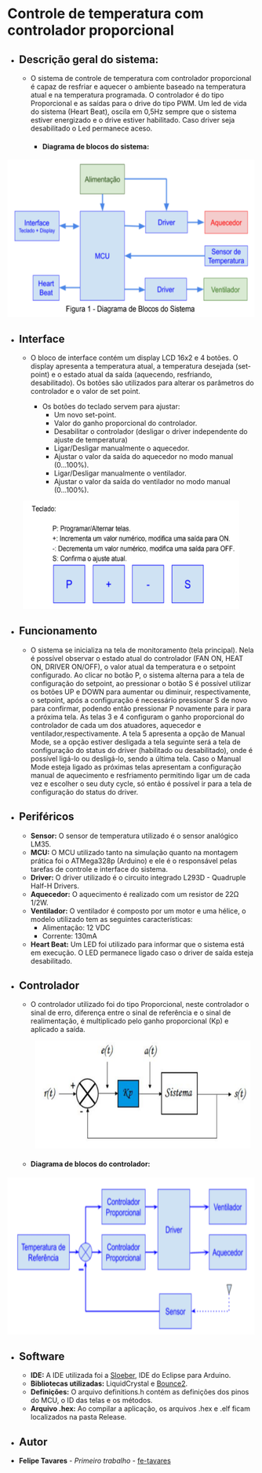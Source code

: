 # Controle de temperatura com controlador proporcional

+ ## Descrição geral do sistema:

  + O sistema de controle de temperatura com controlador proporcional é capaz de resfriar e aquecer o ambiente baseado na temperatura 
atual e na temperatura programada. O controlador é do tipo Proporcional e as saídas para o drive do tipo PWM. Um led de vida do sistema
(Heart Beat), oscila em 0,5Hz sempre que o sistema estiver energizado e o drive estiver habilitado. Caso driver seja desabilitado o Led
permanece aceso.

    + #### Diagrama de blocos do sistema:

<p align="center">
  <img width="540" height="320" src="diagrams/system_block_diagram.PNG">
</p>

+ ## Interface

  + O bloco de interface contém um display LCD 16x2 e 4 botões. O display apresenta a temperatura atual, a temperatura desejada (set-point) e o estado atual
da saída (aquecendo, resfriando, desabilitado). Os botões são utilizados para alterar os
parâmetros do controlador e o valor de set point.

      + Os botões do teclado servem para ajustar:
        + Um novo set-point.
        + Valor do ganho proporcional do controlador.
        + Desabilitar o controlador (desligar o driver independente do ajuste de
        temperatura)
        + Ligar/Desligar manualmente o aquecedor.
        + Ajustar o valor da saída do aquecedor no modo manual (0...100%).
        + Ligar/Desligar manualmente o ventilador.
        + Ajustar o valor da saída do ventilador no modo manual (0...100%).

<p align="center">
  <img width="440" height="220" src="keyboard.PNG">
</p>


+ ## Funcionamento

  + O sistema se inicializa na tela de monitoramento (tela principal). Nela é possível observar o estado atual do controlador (FAN ON, 
 HEAT ON, DRIVER ON/OFF), o valor atual da temperatura e o setpoint configurado. Ao clicar no botão P, o sistema alterna para a tela de
 configuração do setpoint, ao pressionar o botão S é possível utilizar os botões UP e DOWN para aumentar ou diminuir, respectivamente, o
setpoint, após a configuração é necessário pressionar S de novo para confirmar, podendo então pressionar P novamente para ir para 
a próxima tela. As telas 3 e 4 configuram o ganho proporcional do controlador de cada um dos atuadores, aquecedor e
ventilador,respectivamente. A tela 5 apresenta a opção de Manual Mode, se a opção estiver desligada a tela seguinte será a tela de
configuração do status do driver (habilitado ou desabilitado), onde é possível ligá-lo ou desligá-lo, sendo a última tela. Caso o Manual
Mode esteja ligado as próximas telas apresentam a configuração manual de aquecimento e resfriamento permitindo ligar um de cada vez e 
escolher o seu duty cycle, só então é possível ir para a tela de configuração do status do driver.
  
  
+ ## Periféricos

  + **Sensor:** O sensor de temperatura utilizado é o sensor analógico LM35.
  + **MCU:** O MCU utilizado tanto na simulação quanto na montagem prática foi o ATMega328p (Arduino) e ele é o responsável pelas 
  tarefas de controle e interface  do sistema.
  + **Driver:** O driver utilizado é o circuito integrado L293D - Quadruple Half-H Drivers.
  + **Aquecedor:** O aquecimento é realizado com um resistor de 22Ω 1/2W.
  + **Ventilador:** O ventilador é composto por um motor e uma hélice, o modelo utilizado tem as
seguintes características:
       + Alimentação: 12 VDC
       + Corrente: 130mA
  + **Heart Beat:** Um LED foi utilizado para informar que o sistema está em execução. O LED
permanece ligado caso o driver de saída esteja desabilitado. 

+ ## Controlador
  + O controlador utilizado foi do tipo Proporcional, neste controlador o sinal de erro,
diferença entre o sinal de referência e o sinal de realimentação, é multiplicado pelo ganho
proporcional (Kp) e aplicado a saída.

    <p align="center">
      <img width="440" height="220" src="diagrams/proportional_controller.PNG">
    </p>

   + #### Diagrama de blocos do controlador:
   
<p align="center">
<img width="540" height="320" src="diagrams/controller_block_diagram.PNG">
</p>


+ ## Software
  
  + **IDE:** A IDE utilizada foi a [Sloeber](https://eclipse.baeyens.it/), IDE do Eclipse para Arduino.
  + **Bibliotecas utilizadas:** LiquidCrystal e [Bounce2](https://github.com/thomasfredericks/Bounce2).
  + **Definições:** O arquivo definitions.h contém as definições dos pinos do MCU, o ID das telas e os métodos.
  + **Arquivo .hex:** Ao compilar a aplicação, os arquivos .hex e .elf ficam localizados na pasta Release.
    

+ ## Autor

* **Felipe Tavares** - *Primeiro trabalho* - [fe-tavares](https://github.com/fe-tavares)
